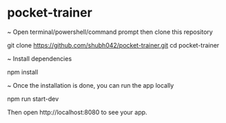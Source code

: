 # pocket-trainer
~ Open terminal/powershell/command prompt then clone this repository

  git clone https://github.com/shubh042/pocket-trainer.git
  cd pocket-trainer
  
~ Install dependencies
  
  npm install
  
~ Once the installation is done, you can run the app locally
   
   npm run start-dev
   
Then open http://localhost:8080 to see your app.
